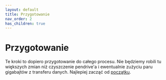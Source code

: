 ```yaml
---
layout: default
title: Przygotowanie
nav_order: 2
has_children: true
---
```

# Przygotowanie

Te kroki to dopiero przygotowanie do całego procesu. Nie będziemy robili tu większych zmian niż czyszczenie pendrive'a i ewentualnie zużyciu paru gigabajtów z transferu danych. Najlepiej zacząć od [początku](sprzet).